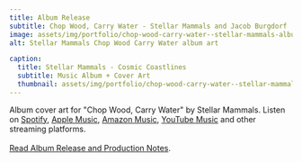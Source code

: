 ```yaml
---
title: Album Release
subtitle: Chop Wood, Carry Water - Stellar Mammals and Jacob Burgdorf
image: assets/img/portfolio/chop-wood-carry-water--stellar-mammals-album-cover.jpg
alt: Stellar Mammals Chop Wood Carry Water album art

caption:
  title: Stellar Mammals - Cosmic Coastlines
  subtitle: Music Album + Cover Art
  thumbnail: assets/img/portfolio/chop-wood-carry-water--stellar-mammals-album-cover-thumbnail.jpg
---
```

Album cover art for "Chop Wood, Carry Water" by Stellar Mammals. Listen on <a href='https://open.spotify.com/album/5ygTiRD5rzGDgFdxbx3Ev4?si=NeCvjNqmTcO1fUAEJYzf0w'>Spotify</a>, <a href='https://music.apple.com/us/album/chop-wood-carry-water/1766902448'>Apple Music</a>, <a href='https://music.amazon.com/albums/B0DG4ZPB4V'>Amazon Music</a>, <a href='https://music.youtube.com/playlist?list=OLAK5uy_nYZbkZK7ls_XaaOCyBZNP51NCAZeqHTv0'>YouTube Music</a> and other streaming platforms. <br /> <br /> <a href='#'>Read Album Release and Production Notes</a>. 